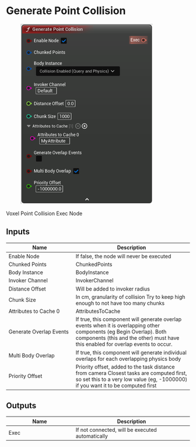 # Generate Point Collision

<div align="left" data-full-width="false">

<figure><img src="../../../api/Exec Nodes/Generate_Point_Collision.png" alt=""><figcaption></figcaption></figure>

</div>

Voxel Point Collision Exec Node

## Inputs

<table><thead><tr><th width="170">Name</th><th>Description</th></tr></thead><tbody><tr><td>Enable Node</td><td>If false, the node will never be executed</td></tr><tr><td>Chunked Points</td><td>ChunkedPoints</td></tr><tr><td>Body Instance</td><td>BodyInstance</td></tr><tr><td>Invoker Channel</td><td>InvokerChannel</td></tr><tr><td>Distance Offset</td><td>Will be added to invoker radius</td></tr><tr><td>Chunk Size</td><td>In cm, granularity of collision Try to keep high enough to not have too many chunks</td></tr><tr><td>Attributes to Cache 0</td><td>AttributesToCache</td></tr><tr><td>Generate Overlap Events</td><td>If true, this component will generate overlap events when it is overlapping other components (eg Begin Overlap). Both components (this and the other) must have this enabled for overlap events to occur.</td></tr><tr><td>Multi Body Overlap</td><td>If true, this component will generate individual overlaps for each overlapping physics body</td></tr><tr><td>Priority Offset</td><td>Priority offset, added to the task distance from camera Closest tasks are computed first, so set this to a very low value (eg, -1000000) if you want it to be computed first</td></tr></tbody></table>

## Outputs

<table><thead><tr><th width="170">Name</th><th>Description</th></tr></thead><tbody><tr><td>Exec</td><td>If not connected, will be executed automatically</td></tr></tbody></table>
